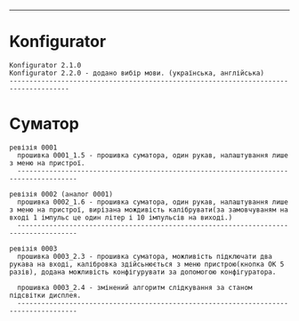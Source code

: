 -------------------------------------------------------------------------------------
# Konfigurator

    Konfigurator 2.1.0
    Konfigurator 2.2.0 - додано вибір мови. (українська, англійська)
    -------------------------------------------------------------------------------------
# Суматор

    ревізія 0001
      прошивка 0001_1.5 - прошивка суматора, один рукав, налаштування лише з меню на пристрої.
      -------------------------------------------------------------------------------------
      
    ревізія 0002 (аналог 0001)
      прошивка 0002_1.6 - прошивка суматора, один рукав, налаштування лише з меню на пристрої, вирізана мождивість калібрувати(за замовчуваням на вході 1 імпульс це один літер і 10 імпульсів на виході.)
      -------------------------------------------------------------------------------------
      
    ревізія 0003
      прошивка 0003_2.3 - прошивка суматора, можливість підключати два рукава на вході, калібровка здійсьнюється з меню пристрою(кнопка ОК 5 разів), додана можливість конфігурувати за допомогою конфігуратора.

      прошивка 0003_2.4 - змінений алгоритм слідкування за станом підсвітки дисплея.
      -------------------------------------------------------------------------------------

